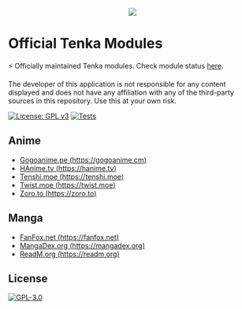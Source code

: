 <p align="center">
    <img src="https://github.com/yukino-org/media/blob/main/images/subbanners/gh-tenka-banner.png?raw=true">
</p>

# Official Tenka Modules

⚡ Officially maintained Tenka modules. Check module status [here](https://github.com/yukino-org/official-tenka-modules/tree/summary#readme).

The developer of this application is not responsible for any content displayed and does not have any affiliation with any of the third-party sources in this repository. Use this at your own risk.

[![License: GPL v3](https://img.shields.io/badge/License-GPL_v3-blue.svg)](https://www.gnu.org/licenses/gpl-3.0)
[![Tests](https://github.com/yukino-org/official-tenka-modules/actions/workflows/tests.yml/badge.svg)](https://github.com/yukino-org/official-tenka-modules/actions/workflows/tests.yml)

## Anime

-   [Gogoanime.pe (https://gogoanime.cm)](./modules/anime/gogoanime_pe)
-   [HAnime.tv (https://hanime.tv)](./modules/anime/kawaiifu_com)
-   [Tenshi.moe (https://tenshi.moe)](./modules/anime/tenshi_moe)
-   [Twist.moe (https://twist.moe)](./modules/anime/twist_moe)
-   [Zoro.to (https://zoro.to)](./modules/anime/zoro_to)

## Manga

-   [FanFox.net (https://fanfox.net)](./modules/manga/fanfox_net)
-   [MangaDex.org (https://mangadex.org)](./modules/manga/mangadex_org)
-   [ReadM.org (https://readm.org)](./modules/manga/readm_org)

## License

[![GPL-3.0](https://github.com/yukino-org/media/blob/main/images/license-logo/gplv3.png?raw=true)](./LICENSE)
